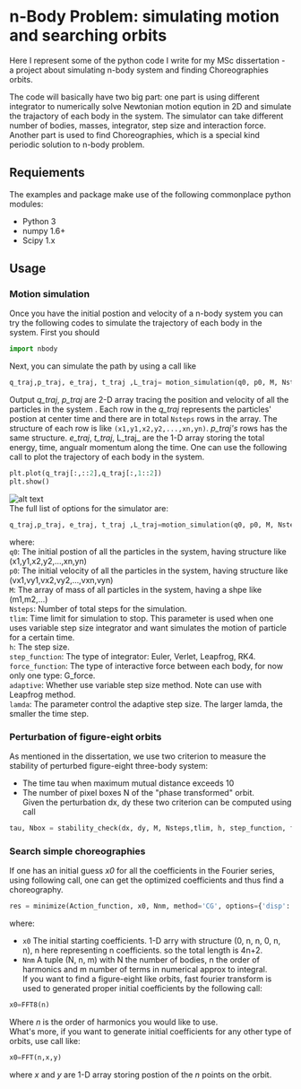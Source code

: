# n-Body Problem: simulating motion and searching orbits
Here I represent some of the python code I write for my MSc dissertation - a project about simulating n-body system and finding Choreographies orbits. 

The code will basically have two big part: one part is using different integrator to numerically solve Newtonian motion eqution in 2D and simulate the trajactory of each body in the system. The simulator can take different number of bodies, masses, integrator, step size and interaction force. Another part is used to find Choreographies, which is a special kind periodic solution to n-body problem.

## Requiements 
The examples and package make use of the following commonplace python modules:
* Python 3
* numpy 1.6+
* Scipy 1.x

## Usage 
### Motion simulation
Once you have the initial postion and velocity of a n-body system you can try the following codes to simulate the trajectory of each body in the system. First you should
```python
import nbody
```
Next, you can simulate the path by using a call like
```python
q_traj,p_traj, e_traj, t_traj ,L_traj= motion_simulation(q0, p0, M, Nsteps, h, Verlet, G_force)
```
Output _q_traj_, _p_traj_ are 2-D array tracing the position and velocity of all the particles in the system . Each row in the _q_traj_ represents the particles' postion at center time and there are in total `Nsteps` rows in the array. The structure of each row is like `(x1,y1,x2,y2,...,xn,yn)`. _p_traj's_ rows has the same structure. _e_traj_, _t_traj_, L_traj_ are the 1-D array storing the total energy, time, angualr momentum along the time. One can use the following call to plot the trajectory of each body in the system.
```python
plt.plot(q_traj[:,::2],q_traj[:,1::2])
plt.show()
```
![alt text](https://github.com/JingyaoDOU/n-Body-simulator/blob/master/git01.png)  
The full list of options for the simulator are:
```python
q_traj,p_traj, e_traj, t_traj ,L_traj=motion_simulation(q0, p0, M, Nsteps, tlim=1e10, h, step_function, force_function, adaptive=False, lamda=50)
```
where:  
   `q0`: The initial postion of all the particles in the system, having structure like (x1,y1,x2,y2,...,xn,yn)  
   `p0`: The initial velocity of all the particles in the system, having structure like             (vx1,vy1,vx2,vy2,...,vxn,vyn)  
   `M`: The array of mass of all particles in the system, having a shpe like (m1,m2,...)  
   `Nsteps`: Number of total steps for the simulation.  
   `tlim`: Time limit for simulation to stop. This parameter is used when one uses variable step size integrator and want simulates the motion of particle for a certain time.    
   `h`: The step size.  
   `step_function`: The type of integrator: Euler, Verlet, Leapfrog, RK4.  
   `force_function`: The type of interactive force between each body, for now only one type: G_force.  
   `adaptive`: Whether use variable step size method. Note can use with Leapfrog method.   
   `lamda`: The parameter control the adaptive step size. The larger lamda, the smaller the time step.  
### Perturbation of figure-eight orbits  
As mentioned in the dissertation, we use two criterion to measure the stability of perturbed figure-eight three-body system:  
* The time tau when maximum mutual distance exceeds 10  
* The number of pixel boxes N of the "phase transformed" orbit.  
Given the perturbation dx, dy these two criterion can be computed using call
```python
tau, Nbox = stability_check(dx, dy, M, Nsteps,tlim, h, step_function, force_function, adaptive=True, lamda=50)
```
### Search simple choreographies
If one has an initial guess _x0_ for all the coefficients in the Fourier series, using following call, one can get the optimized coefficients and thus find a choreography.
```python
res = minimize(Action_function, x0, Nnm, method='CG', options={'disp': True})
```
where:  
* `x0`  The initial starting coefficients. 1-D arry with structure (0, n, n, 0, n, n), n here representing n coefficients. so the total length is 4n+2. 
* `Nnm` A tuple (N, n, m) with N the number of bodies, n the order of harmonics and m number of terms in numerical approx to integral.  
If you want to find a figure-eight like orbits, fast fourier transform is used to generated proper initial coefficients by the following call:  
```python
x0=FFT8(n)
```
Where _n_ is the order of harmonics you would like to use.  
What's more, if you want to generate initial coefficients for any other type of orbits, use call like:
```python
x0=FFT(n,x,y)
```
where _x_ and _y_ are 1-D array storing postion of the _n_ points on the orbit.
